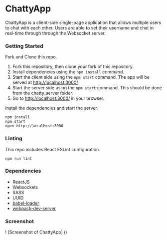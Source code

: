 ChattyApp 
=====================

ChattyApp is a client-side single-page application that allows multiple users to chat with each other. Users are able to set their username and chat in real-time through through the Websocket server.

### Getting Started

Fork and Clone this repo.

1. Fork this repository, then clone your fork of this repository.
2. Install dependencies using the `npm install` command.
3. Start the client side using the `npm start` command. The app will be served at <http://localhost:3000/>
4. Start the server side using the `npm start` command. This should be done from the chatty_server folder. 
5. Go to <http://localhost:3000/> in your browser.

Install the dependencies and start the server.

```
npm install
npm start
open http://localhost:3000
```

### Linting

This repo includes React ESLint configuration.

```
npm run lint
```

### Dependencies

* ReactJS
* Websockets
* SASS
* UUID
* [babel-loader](https://github.com/babel/babel-loader)
* [webpack-dev-server](https://github.com/webpack/webpack-dev-server)

### Screenshot 
! [Screenshot of ChattyApp] ()
